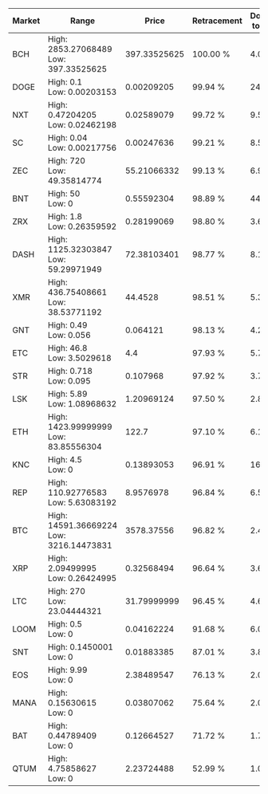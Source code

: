 | Market | Range | Price| Retracement | Doubles to 50% |
| --- | --- | --- | --- | --- |
| BCH | High: 2853.27068489<br />Low: 397.33525625 | 397.33525625 | 100.00 % | 4.09 |
| DOGE | High: 0.1<br />Low: 0.00203153 | 0.00209205 | 99.94 % | 24.39 |
| NXT | High: 0.47204205<br />Low: 0.02462198 | 0.02589079 | 99.72 % | 9.59 |
| SC | High: 0.04<br />Low: 0.00217756 | 0.00247636 | 99.21 % | 8.52 |
| ZEC | High: 720<br />Low: 49.35814774 | 55.21066332 | 99.13 % | 6.97 |
| BNT | High: 50<br />Low: 0 | 0.55592304 | 98.89 % | 44.97 |
| ZRX | High: 1.8<br />Low: 0.26359592 | 0.28199069 | 98.80 % | 3.66 |
| DASH | High: 1125.32303847<br />Low: 59.29971949 | 72.38103401 | 98.77 % | 8.18 |
| XMR | High: 436.75408661<br />Low: 38.53771192 | 44.4528 | 98.51 % | 5.35 |
| GNT | High: 0.49<br />Low: 0.056 | 0.064121 | 98.13 % | 4.26 |
| ETC | High: 46.8<br />Low: 3.5029618 | 4.4 | 97.93 % | 5.72 |
| STR | High: 0.718<br />Low: 0.095 | 0.107968 | 97.92 % | 3.77 |
| LSK | High: 5.89<br />Low: 1.08968632 | 1.20969124 | 97.50 % | 2.88 |
| ETH | High: 1423.99999999<br />Low: 83.85556304 | 122.7 | 97.10 % | 6.14 |
| KNC | High: 4.5<br />Low: 0 | 0.13893053 | 96.91 % | 16.20 |
| REP | High: 110.92776583<br />Low: 5.63083192 | 8.9576978 | 96.84 % | 6.51 |
| BTC | High: 14591.36669224<br />Low: 3216.14473831 | 3578.37556 | 96.82 % | 2.49 |
| XRP | High: 2.09499995<br />Low: 0.26424995 | 0.32568494 | 96.64 % | 3.62 |
| LTC | High: 270<br />Low: 23.04444321 | 31.79999999 | 96.45 % | 4.61 |
| LOOM | High: 0.5<br />Low: 0 | 0.04162224 | 91.68 % | 6.01 |
| SNT | High: 0.1450001<br />Low: 0 | 0.01883385 | 87.01 % | 3.85 |
| EOS | High: 9.99<br />Low: 0 | 2.38489547 | 76.13 % | 2.09 |
| MANA | High: 0.15630615<br />Low: 0 | 0.03807062 | 75.64 % | 2.05 |
| BAT | High: 0.44789409<br />Low: 0 | 0.12664527 | 71.72 % | 1.77 |
| QTUM | High: 4.75858627<br />Low: 0 | 2.23724488 | 52.99 % | 1.06 |
